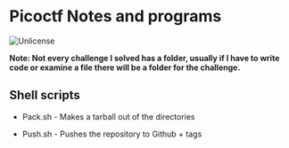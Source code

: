 # Picoctf Notes and programs
![Unlicense](https://img.shields.io/github/license/machinething/picoctf)

**Note: Not every challenge I solved has a folder, usually if I have to write code or examine a file there will be a folder for the challenge.**

## Shell scripts

- Pack.sh - Makes a tarball out of the directories

- Push.sh - Pushes the repository to Github + tags
